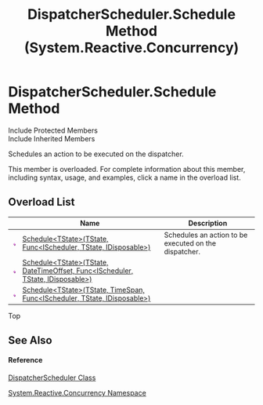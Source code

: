 ﻿---
title: DispatcherScheduler.Schedule Method  (System.Reactive.Concurrency)
TOCTitle: Schedule Method
ms:assetid: Overload:System.Reactive.Concurrency.DispatcherScheduler.Schedule
ms:mtpsurl: https://msdn.microsoft.com/en-us/library/system.reactive.concurrency.dispatcherscheduler.schedule(v=VS.103)
ms:contentKeyID: 36068831
ms.date: 06/28/2011
mtps_version: v=VS.103
f1_keywords:
- System.Reactive.Concurrency.DispatcherScheduler.Schedule
- System.Reactive.Concurrency.DispatcherScheduler.Schedule``1
dev_langs:
- CSharp
- JScript
- VB
- FSharp
---

# DispatcherScheduler.Schedule Method

Include Protected Members  
Include Inherited Members  

Schedules an action to be executed on the dispatcher.

This member is overloaded. For complete information about this member, including syntax, usage, and examples, click a name in the overload list.

## Overload List

<table>
<thead>
<tr class="header">
<th> </th>
<th>Name</th>
<th>Description</th>
</tr>
</thead>
<tbody>
<tr class="odd">
<td><img src="images\Hh303103.pubmethod(en-us,VS.103).gif" title="Public method" alt="Public method" /></td>
<td><a href="https://msdn.microsoft.com/en-us/library/m:system.reactive.concurrency.dispatcherscheduler.schedule%60%601(%60%600%2csystem.func%7bsystem.reactive.concurrency.ischeduler%2c%60%600%2csystem.idisposable%7d)(v=VS.103)">Schedule&lt;TState&gt;(TState, Func&lt;IScheduler, TState, IDisposable&gt;)</a></td>
<td>Schedules an action to be executed on the dispatcher.</td>
</tr>
<tr class="even">
<td><img src="images\Hh303103.pubmethod(en-us,VS.103).gif" title="Public method" alt="Public method" /></td>
<td><a href="https://msdn.microsoft.com/en-us/library/m:system.reactive.concurrency.dispatcherscheduler.schedule%60%601(%60%600%2csystem.datetimeoffset%2csystem.func%7bsystem.reactive.concurrency.ischeduler%2c%60%600%2csystem.idisposable%7d)(v=VS.103)">Schedule&lt;TState&gt;(TState, DateTimeOffset, Func&lt;IScheduler, TState, IDisposable&gt;)</a></td>
<td></td>
</tr>
<tr class="odd">
<td><img src="images\Hh303103.pubmethod(en-us,VS.103).gif" title="Public method" alt="Public method" /></td>
<td><a href="https://msdn.microsoft.com/en-us/library/m:system.reactive.concurrency.dispatcherscheduler.schedule%60%601(%60%600%2csystem.timespan%2csystem.func%7bsystem.reactive.concurrency.ischeduler%2c%60%600%2csystem.idisposable%7d)(v=VS.103)">Schedule&lt;TState&gt;(TState, TimeSpan, Func&lt;IScheduler, TState, IDisposable&gt;)</a></td>
<td></td>
</tr>
</tbody>
</table>

Top

## See Also

#### Reference

[DispatcherScheduler Class](hh229104\(v=vs.103\).md)

[System.Reactive.Concurrency Namespace](hh229042\(v=vs.103\).md)

